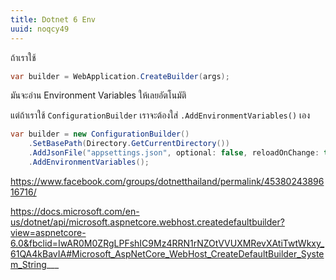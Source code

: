```yaml
---
title: Dotnet 6 Env
uuid: noqcy49
---
```



ถ้าเราใช้
```csharp
var builder = WebApplication.CreateBuilder(args);
```
มันจะอ่าน Environment Variables ให้เลยอัตโนมัติ

แต่ถ้าเราใช้ `ConfigurationBuilder`  เราจะต้องใส่ `.AddEnvironmentVariables()` เอง

```csharp
var builder = new ConfigurationBuilder()
    .SetBasePath(Directory.GetCurrentDirectory())
    .AddJsonFile("appsettings.json", optional: false, reloadOnChange: true)
    .AddEnvironmentVariables();
```

https://www.facebook.com/groups/dotnetthailand/permalink/4538024389616716/

https://docs.microsoft.com/en-us/dotnet/api/microsoft.aspnetcore.webhost.createdefaultbuilder?view=aspnetcore-6.0&fbclid=IwAR0M0ZRgLPFshIC9Mz4RRN1rNZOtVVUXMRevXAtiTwtWkxy_61QA4kBavIA#Microsoft_AspNetCore_WebHost_CreateDefaultBuilder_System_String___
